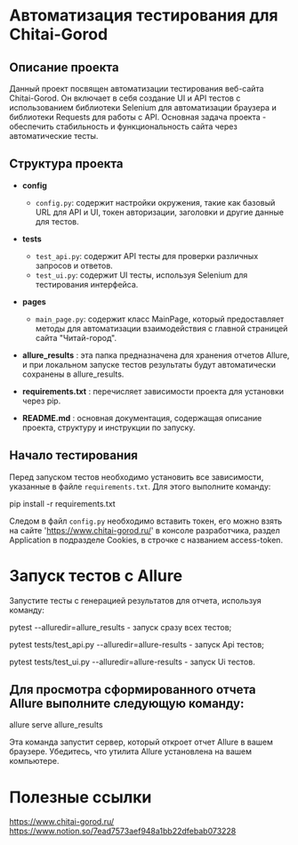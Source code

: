 # Автоматизация тестирования для Chitai-Gorod

## Описание проекта

Данный проект посвящен автоматизации тестирования веб-сайта Chitai-Gorod. Он включает в себя создание UI и API тестов с использованием библиотеки Selenium для автоматизации браузера и библиотеки Requests для работы с API. Основная задача проекта - обеспечить стабильность и функциональность сайта через автоматические тесты.

## Структура проекта

- **config**
  - `config.py`: содержит настройки окружения, такие как базовый URL для API и UI, токен авторизации, заголовки и другие данные для тестов.
  
- **tests**
  - `test_api.py`: содержит API тесты для проверки различных запросов и ответов.
  - `test_ui.py`: содержит UI тесты, используя Selenium для тестирования интерфейса.

- **pages**
  - `main_page.py`: содержит класс MainPage, который предоставляет методы для автоматизации взаимодействия с главной страницей сайта "Читай-город".

- **allure_results** : эта папка предназначена для хранения отчетов Allure, и при локальном запуске тестов результаты будут автоматически сохранены в allure_results.

- **requirements.txt** : перечисляет зависимости проекта для установки через pip.

- **README.md** : основная документация, содержащая описание проекта, структуру и инструкции по запуску.

## Начало тестирования

Перед запуском тестов необходимо установить все зависимости, указанные в файле `requirements.txt`. Для этого выполните команду:

pip install -r requirements.txt

Следом в файл `config.py` необходимо вставить токен, его можно взять на сайте 'https://www.chitai-gorod.ru/' в консоле разработчика, раздел Application в подразделе Cookies, в строчке с названием access-token.

# Запуск тестов с Allure

Запустите тесты с генерацией результатов для отчета, используя команду:

pytest --alluredir=allure_results - запуск сразу всех тестов;

pytest tests/test_api.py --alluredir=allure-results - запуск Api тестов;

pytest tests/test_ui.py --alluredir=allure-results - запуск Ui тестов.

## Для просмотра сформированного отчета Allure выполните следующую команду:

allure serve allure_results

Эта команда запустит сервер, который откроет отчет Allure в вашем браузере. Убедитесь, что утилита Allure установлена на вашем компьютере.

# Полезные ссылки 
https://www.chitai-gorod.ru/
https://www.notion.so/7ead7573aef948a1bb22dfebab073228
